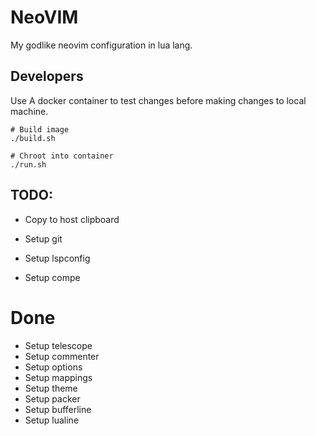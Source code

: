 # NeoVIM

My godlike neovim configuration in lua lang.

## Developers

Use A docker container to test changes before making changes to local machine.

```shell
# Build image
./build.sh

# Chroot into container
./run.sh
```

## TODO:

* Copy to host clipboard

* Setup git
* Setup lspconfig
* Setup compe

# Done

* Setup telescope
* Setup commenter
* Setup options
* Setup mappings
* Setup theme
* Setup packer
* Setup bufferline
* Setup lualine
